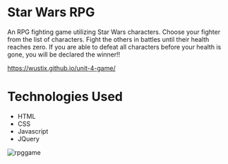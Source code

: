# Star Wars RPG

An RPG fighting game utilizing Star Wars characters.  Choose your fighter from the list of characters.  Fight the others in battles until their health reaches zero.  If you are able to defeat all characters before your health is gone, you will be declared the winner!!  


https://wustix.github.io/unit-4-game/

# Technologies Used

* HTML
* CSS
* Javascript
* JQuery

![rpggame](https://user-images.githubusercontent.com/36867791/51575033-fa3fc180-1e75-11e9-8f59-a91d048c198a.png)
